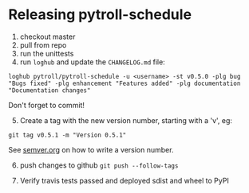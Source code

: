 # Releasing pytroll-schedule

1. checkout master
2. pull from repo
3. run the unittests
4. run `loghub` and update the `CHANGELOG.md` file:

```
loghub pytroll/pytroll-schedule -u <username> -st v0.5.0 -plg bug "Bugs fixed" -plg enhancement "Features added" -plg documentation "Documentation changes"
```

Don't forget to commit!


5. Create a tag with the new version number, starting with a 'v', eg:

```
git tag v0.5.1 -m "Version 0.5.1"
```

See [semver.org](http://semver.org/) on how to write a version number.

6. push changes to github `git push --follow-tags`

7. Verify travis tests passed and deployed sdist and wheel to PyPI
